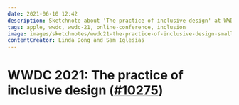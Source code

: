 ```yaml
---
date: 2021-06-10 12:42
description: Sketchnote about 'The practice of inclusive design' at WWDC21 with a lot of practical tips on how to make your app or game more inclusive. Favorite takeaways are Tell diverse stories, adopt accessibility, avoid stereotypes, there's nothing like a normal person, language is constantly evolving 
tags: apple, wwdc, wwdc-21, online-conference, inclusion
image: images/sketchnotes/wwdc21-the-practice-of-inclusive-design-small.jpg
contentCreator: Linda Dong and Sam Iglesias
---
```


# WWDC 2021: The practice of inclusive design ([#10275](https://developer.apple.com/videos/play/wwdc2021/10275/))
